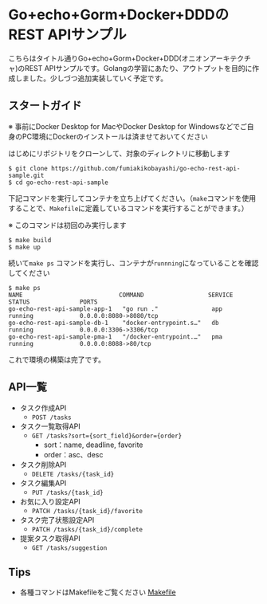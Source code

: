 # Go+echo+Gorm+Docker+DDDのREST APIサンプル
こちらはタイトル通りGo+echo+Gorm+Docker+DDD(オニオンアーキテクチャ)のREST APIサンプルです。Golangの学習にあたり、アウトプットを目的に作成しました。少しづつ追加実装していく予定です。

## スタートガイド
※ 事前にDocker Desktop for MacやDocker Desktop for Windowsなどでご自身のPC環境にDockerのインストールは済ませておいてください

はじめにリポジトリをクローンして、対象のディレクトリに移動します
```
$ git clone https://github.com/fumiakikobayashi/go-echo-rest-api-sample.git
$ cd go-echo-rest-api-sample
```
下記コマンドを実行してコンテナを立ち上げてください。（`make`コマンドを使用することで、`Makefile`に定義しているコマンドを実行することができます。）

※ このコマンドは初回のみ実行します
```
$ make build
$ make up
```
続いて`make ps` コマンドを実行し、コンテナが`runnning`になっていることを確認してください
```
$ make ps
NAME                           COMMAND                  SERVICE             STATUS              PORTS
go-echo-rest-api-sample-app-1   "go run ."               app                 running             0.0.0.0:8080->8080/tcp
go-echo-rest-api-sample-db-1    "docker-entrypoint.s…"   db                  running             0.0.0.0:3306->3306/tcp
go-echo-rest-api-sample-pma-1   "/docker-entrypoint.…"   pma                 running             0.0.0.0:8088->80/tcp
```
これで環境の構築は完了です。

## API一覧
- タスク作成API
  - `POST /tasks`
- タスク一覧取得API
  - `GET /tasks?sort={sort_field}&order={order}`
    - sort：name, deadline, favorite
    - order：asc、desc
- タスク削除API
  - `DELETE /tasks/{task_id}`
- タスク編集API
  - `PUT /tasks/{task_id}`
- お気に入り設定API
  - `PATCH /tasks/{task_id}/favorite`
- タスク完了状態設定API
  - `PATCH /tasks/{task_id}/complete`
- 提案タスク取得API
  - `GET /tasks/suggestion`

## Tips
- 各種コマンドはMakefileをご覧ください [Makefile](https://github.com/fumiakikobayashi/go-echo-rest-api-sample/blob/main/Makefile)
